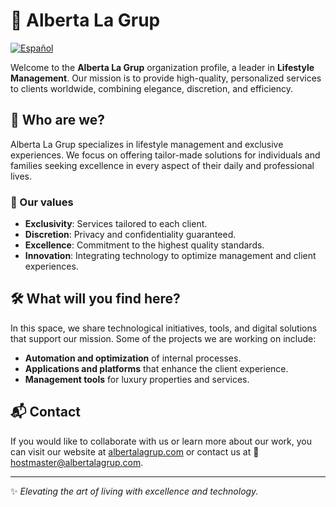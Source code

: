 # 🏡 Alberta La Grup

[![Español](https://img.shields.io/badge/Language-Español-blue)](README-ES.md)

Welcome to the **Alberta La Grup** organization profile, a leader in **Lifestyle Management**. Our mission is to provide high-quality, personalized services to clients worldwide, combining elegance, discretion, and efficiency.

## 🚀 Who are we?

Alberta La Grup specializes in lifestyle management and exclusive experiences. We focus on offering tailor-made solutions for individuals and families seeking excellence in every aspect of their daily and professional lives.

### 🔹 Our values

-   **Exclusivity**: Services tailored to each client.
-   **Discretion**: Privacy and confidentiality guaranteed.
-   **Excellence**: Commitment to the highest quality standards.
-   **Innovation**: Integrating technology to optimize management and client experiences.

## 🛠️ What will you find here?

In this space, we share technological initiatives, tools, and digital solutions that support our mission. Some of the projects we are working on include:

-   **Automation and optimization** of internal processes.
-   **Applications and platforms** that enhance the client experience.
-   **Management tools** for luxury properties and services.

## 📬 Contact

If you would like to collaborate with us or learn more about our work, you can visit our website at [albertalagrup.com](https://www.albertalagrup.com) or contact us at 📩 hostmaster@albertalagrup.com.

---

✨ _Elevating the art of living with excellence and technology._
